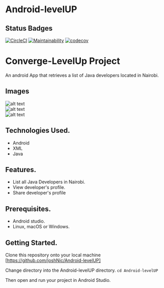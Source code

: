 # Android-levelUP

## Status Badges

[![CircleCI](https://circleci.com/gh/joshNic/Android-levelUP/tree/develop.svg?style=svg)](https://circleci.com/gh/joshNic/Android-levelUP/tree/develop)
[![Maintainability](https://api.codeclimate.com/v1/badges/8b40350c5d041169c8cd/maintainability)](https://codeclimate.com/github/joshNic/Android-levelUP/maintainability)
[![codecov](https://codecov.io/gh/joshNic/Android-levelUP/branch/develop/graph/badge.svg)](https://codecov.io/gh/joshNic/Android-levelUP)

# Converge-LevelUp Project
An android App that retrieves a list of Java developers located in Nairobi.

## Images

![alt text](wireframes/home_screen.png "Home Screen")<br/>
![alt text](wireframes/detail_screen.png "Detail Screen")<br/>
![alt text](wireframes/share.png "Detail Screen")<br/>

## Technologies Used.
* Android
* XML
* Java

## Features.
* List all Java Developers in Nairobi.
* View developer's profile.
* Share developer's profile

## Prerequisites.
* Android studio.
* Linux, macOS or Windows.

## Getting Started.
Clone this repository onto your local machine [https://github.com/joshNic/Android-levelUP]

Change directory into the Android-levelUP directory.
`cd Android-levelUP`

Then open and run your project in Android Studio.
